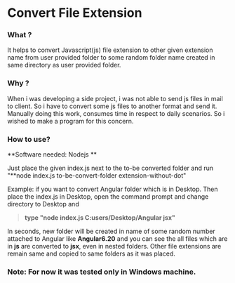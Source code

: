 # Convert File Extension

### What ?
It helps to convert Javascript(js) file extension to other given extension name from user provided folder to some random folder name created in same directory as user provided folder.

### Why ?
When i was developing a side project, i was not able to send js files in mail to client. So i have to convert some js files to another format and send it. Manually doing this work, consumes time in respect to daily scenarios. So i wished to make a program for this concern.

### How to use?
**Software needed: Nodejs **

Just place the given index.js next to the to-be converted folder and run "**node index.js to-be-convert-folder extension-without-dot"
  
  Example: if you want to convert Angular folder which is in Desktop. Then place the index.js in Desktop, open the command prompt and change directory to Desktop and 
  > **type "node index.js C:users/Desktop/Angular jsx"**
  
  In seconds, new folder will be created in name of some random number attached to Angular like **Angular6.20** and you can see the all files which are in **js** are converted to **jsx**, even in nested folders. Other file extensions are remain same and copied to same folders as it was placed.

### Note: For now it was tested only in Windows machine.
